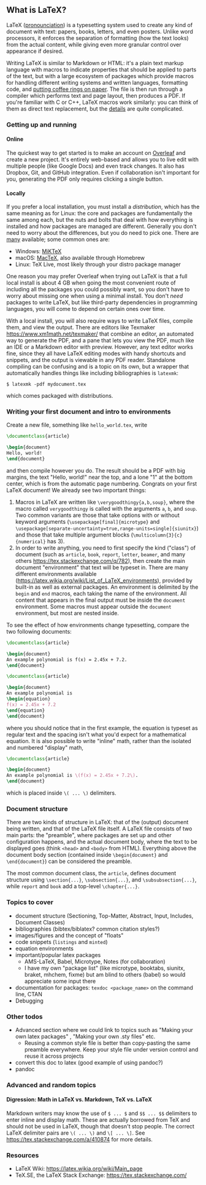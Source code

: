 ## What is LaTeX?

LaTeX ([pronounciation](https://tex.stackexchange.com/q/17502)) is a typesetting system used to create any kind of document with text: papers, books, letters, and even posters.  Unlike word processors, it enforces the separation of formatting (how the text looks) from the actual content, while giving even more granular control over appearance if desired.

Writing LaTeX is similar to Markdown or HTML: it's a plain text markup language with macros to indicate properties that should be applied to parts of the text, but with a large ecosystem of packages which provide macros for handling different writing systems and written languages, formatting code, and [putting coffee rings on paper](http://legacy.hanno-rein.de/hanno-rein.de/archives/349).  The file is then run through a compiler which performs text and page layout, then produces a PDF.  If you're familiar with C or C++, LaTeX macros work similarly: you can think of them as direct text replacement, but the [details](https://www.overleaf.com/learn/latex/A_six-part_series:_How_do_TeX_macros_actually_work%3F) are quite complicated.

### Getting up and running

#### Online

The quickest way to get started is to make an account on [Overleaf](https://www.overleaf.com) and create a new project.  It's entirely web-based and allows you to live edit with multiple people (like Google Docs) and even track changes.  It also has Dropbox, Git, and GitHub integration.  Even if collaboration isn't important for you, generating the PDF only requires clicking a single button.

#### Locally

If you prefer a local installation, you must install a *distribution*, which has the same meaning as for Linux: the core and packages are fundamentally the same among each, but the nuts and bolts that deal with how everything is installed and how packages are managed are different.  Generally you don't need to worry about the differences, but you do need to pick one.  There are [many](https://tex.stackexchange.com/q/239199) available; some common ones are:
- Windows: [MiKTeX](https://miktex.org/)
- macOS: [MacTeX](http://tug.org/mactex/), also available through Homebrew
- Linux: TeX Live, most likely through your distro package manager

One reason you may prefer Overleaf when trying out LaTeX is that a full local install is about 4 GB when going the most convenient route of including all the packages you could possibly want, so you don't have to worry about missing one when using a minimal install.  You don't *need* packages to write LaTeX, but like third-party dependencies in programming languages, you will come to depend on certain ones over time.

With a local install, you will also require ways to write LaTeX files, compile them, and view the output.  There are editors like Texmaker <https://www.xm1math.net/texmaker/> that combine an editor, an automated way to generate the PDF, and a pane that lets you view the PDF, much like an IDE or a Markdown editor with preview.  However, any text editor works fine, since they all have LaTeX editing modes with handy shortcuts and snippets, and the output is viewable in any PDF reader. Standalone compiling can be confusing and is a topic on its own, but a wrapper that automatically handles things like including bibliographies is `latexmk`:
```
$ latexmk -pdf mydocument.tex
```
which comes packaged with distributions.

### Writing your first document and intro to environments

Create a new file, something like `hello_world.tex`, write
```latex
\documentclass{article}

\begin{document}
Hello, world!
\end{document}
```
and then compile however you do.  The result should be a PDF with big margins, the text "Hello, world!" near the top, and a lone "1" at the bottom center, which is from the automatic page numbering.  Congrats on your first LaTeX document!  We already see two important things:
1. Macros in LaTeX are written like `\verygoodthingy{a,b,soup}`, where the macro called `verygoodthingy` is called with the arguments `a`, `b`, and `soup`.  Two common variants are those that take options with or without keyword arguments (`\usepackage[final]{microtype}` and `\usepackage[separate-uncertainty=true,range-units=single]{siunitx}`) and those that take multiple argument blocks (`\multicolumn{3}{c}{numerical}` has 3).
2. In order to write anything, you need to first specify the kind ("class") of document (such as `article`, `book`, `report`, `letter`, `beamer`, and many others <https://tex.stackexchange.com/q/782>), then create the main document "environment" that text will be typeset in.  There are many different environments available (<https://latex.wikia.org/wiki/List_of_LaTeX_environments>), provided by built-in as well as external packages.  An environment is delimited by the `begin` and `end` macros, each taking the name of the environment.  All content that appears in the final output must be inside the `document` environment. Some macros must appear outside the `document` environment, but most are nested inside.

To see the effect of how environments change typesetting, compare the two following documents:
```latex
\documentclass{article}

\begin{document}
An example polynomial is f(x) = 2.45x + 7.2.
\end{document}
```
```latex
\documentclass{article}

\begin{document}
An example polynomial is
\begin{equation}
f(x) = 2.45x + 7.2
\end{equation}
\end{document}
```
where you should notice that in the first example, the equation is typeset as regular text and the spacing isn't what you'd expect for a mathematical equation.  It is also possible to write "inline" math, rather than the isolated and numbered "display" math,
```latex
\documentclass{article}

\begin{document}
An example polynomial is \(f(x) = 2.45x + 7.2\).
\end{document}
```
which is placed inside `\( ... \)` delimiters.

### Document structure

There are two kinds of structure in LaTeX: that of the (output) document being written, and that of the LaTeX file itself.  A LaTeX file consists of two main parts: the "preamble", where packages are set up and other configuration happens, and the actual document body, where the text to be displayed goes (think `<head>` and `<body>` from HTML).  Everything above the document body section (contained inside `\begin{document}` and `\end{document}`) can be considered the preamble.

The most common document class, the `article`, defines document structure using `\section{...}`, `\subsection{...}`, and `\subsubsection{...}`, while `report` and `book` add a top-level `\chapter{...}`.

### Topics to cover

- document structure (Sectioning, Top-Matter, Abstract, Input, Includes, Document Classes)
- bibliographies (bibtex/biblatex? common citation styles?)
- images/figures and the concept of "floats"
- code snippets (`listings` and `minted`)
- equation environments
- important/popular latex packages
  - AMS-LaTeX, Babel, Microtype, Notes (for collaboration)
  - I have my own "package list" (like microtype, booktabs, siunitx, braket, mhchem, fixme) but am blind to others (babel) so would appreciate some input there
- documentation for packages: `texdoc <package_name>` on the command line, CTAN
- Debugging

### Other todos

- Advanced section where we could link to topics such as "Making your own latex packages" , "Making your own .sty files" etc.
  - Reusing a common style file is better than copy-pasting the same preamble everywhere. Keep your style file under version control and reuse it across projects
- convert this doc to latex (good example of using pandoc?)
- pandoc

### Advanced and random topics

#### Digression: Math in LaTeX vs. Markdown, TeX vs. LaTeX

Markdown writers may know the use of `$ ... $` and `$$ ... $$` delimiters to enter inline and display math. These are actually borrowed from TeX and should not be used in LaTeX, though that doesn't stop people. The correct LaTeX delimiter pairs are `\( ... \)` and `\[ ... \]`. See https://tex.stackexchange.com/a/410874 for more details.

### Resources

- LaTeX Wiki: <https://latex.wikia.org/wiki/Main_page>
- TeX.SE, the LaTeX Stack Exchange: <https://tex.stackexchange.com/>
